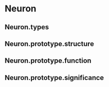 # Neuron
## Neuron.types
## Neuron.prototype.structure
## Neuron.prototype.function
## Neuron.prototype.significance
